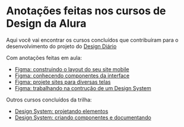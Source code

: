 # Anotações feitas nos cursos de Design da Alura

Aqui você vai encontrar os cursos concluídos que contribuíram para o desenvolvimento do projeto do [Design Diário](https://www.figma.com/file/zg2upbaEV1TRGgJDryU65e/Design-Di%C3%A1rio?node-id=153%3A4118&t=La2c5fsB6zZbHcf0-1)

Com anotações feitas em aula:
- [Figma: construindo o layout do seu site mobile](https://cursos.alura.com.br/course/figma-construindo-layout-primeiro-site-mobile)
- [Figma: conhecendo componentes da interface](https://cursos.alura.com.br/course/figma-conhecendo-componentes-interface)
- [Figma: projete sites para diversas telas](https://cursos.alura.com.br/course/figma-projete-sites-diversas-telas)
- [Figma: trabalhando na contrução de um Design System](https://cursos.alura.com.br/course/figma-design-system)

Outros cursos concluídos da trilha:
- [Design System: projetando elementos](https://cursos.alura.com.br/course/design-system-primeiros-elementos)
- [Design System: criando componentes e documentando](https://cursos.alura.com.br/course/design-system-componentes-documentando)